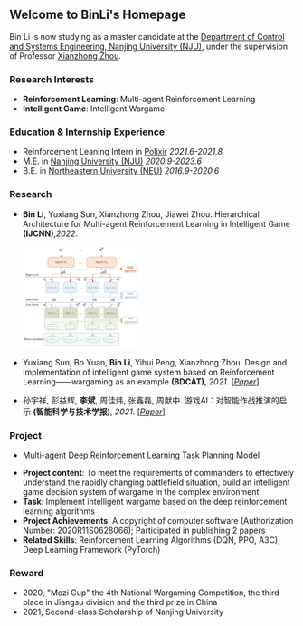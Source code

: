 ## Welcome to BinLi's Homepage
Bin Li is now studying as a master candidate at the [Department of Control and Systems Engineering, Nanjing University (NJU)](https://sme.nju.edu.cn/main.htm), under the supervision of Professor [Xianzhong Zhou](https://sme.nju.edu.cn/zxz/list.htm).
### Research Interests
- **Reinforcement Learning**: Multi-agent Reinforcement Learning
- **Intelligent Game**: Intelligent Wargame

### Education & Internship Experience
- Reinforcement Leaning Intern in [Polixir](http://polixir.ai/)  *2021.6-2021.8*
- M.E. in [Nanjing University (NJU)](https://www.nju.edu.cn/main.htm)   *2020.9-2023.6*
- B.E. in [Northeastern University (NEU)](http://www.neu.edu.cn/)   *2016.9-2020.6*

### Research
- **Bin Li**, Yuxiang Sun, Xianzhong Zhou, Jiawei Zhou. Hierarchical Architecture for Multi-agent Reinforcement Learning in Intelligent Game **(IJCNN)**,*2022*. 

  <img src="/h-model.png" alt="h-model" width="210" height="180" align="bottom" />
- Yuxiang Sun, Bo Yuan, **Bin Li**, Yihui Peng, Xianzhong Zhou. Design and implementation of intelligent game system based on Reinforcement Learning——wargaming as an example **(BDCAT)**, *2021*. <a href="/wargame.pdf">[*Paper*]</a>
- 孙宇祥, 彭益辉, **李斌**, 周佳炜, 张鑫磊, 周献中. 游戏AI：对智能作战推演的启示 **(智能科学与技术学报)**, *2021*. <a href="/游戏AI.pdf">[*Paper*]</a>

### Project
- Multi-agent Deep Reinforcement Learning Task Planning Model 

<!--   <img src="/wargame.png" alt="wargame" width="180" height="140" align="bottom" />
   -->
  - **Project content**: To meet the requirements of commanders to effectively understand the rapidly changing battlefield situation, build an intelligent game decision system of wargame in the complex environment
  - **Task**: Implement intelligent wargame based on the deep reinforcement learning algorithms
  - **Project Achievements**: A copyright of computer software (Authorization Number: 2020R11S0628066); Participated in publishing 2 papers
  - **Related Skills**: Reinforcement Learning Algorithms (DQN, PPO, A3C), Deep Learning Framework (PyTorch)

### Reward
- 2020, "Mozi Cup" the 4th National Wargaming Competition, the third place in Jiangsu division and the third prize in China
- 2021, Second-class Scholarship of Nanjing University
